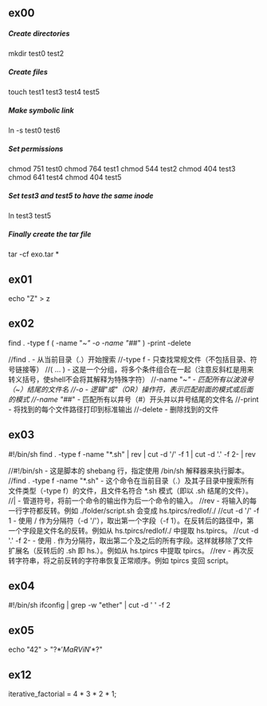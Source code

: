 ## ex00
##### Create directories
mkdir test0 test2

##### Create files
touch test1 test3 test4 test5

##### Make symbolic link
ln -s test0 test6

##### Set permissions
chmod 751 test0
chmod 764 test1
chmod 544 test2
chmod 404 test3
chmod 641 test4
chmod 404 test5

##### Set test3 and test5 to have the same inode
ln test3 test5

##### Finally create the tar file
tar -cf exo.tar *


## ex01
echo "Z" > z


## ex02
find . -type f \( -name "*~" -o -name "#*#" \) -print -delete

//find . - 从当前目录（.）开始搜索
//-type f - 只查找常规文件（不包括目录、符号链接等）
//\( ... \) - 这是一个分组，将多个条件组合在一起（注意反斜杠是用来转义括号，使shell不会将其解释为特殊字符）
//-name "*~" - 匹配所有以波浪号（~）结尾的文件名
//-o - 逻辑"或"（OR）操作符，表示匹配前面的模式或后面的模式
//-name "#*#" - 匹配所有以井号（#）开头并以井号结尾的文件名
//-print - 将找到的每个文件路径打印到标准输出
//-delete - 删除找到的文件


## ex03
#!/bin/sh
find . -type f -name "*.sh" | rev | cut -d '/' -f 1 | cut -d '.' -f 2- | rev

//#!/bin/sh - 这是脚本的 shebang 行，指定使用 /bin/sh 解释器来执行脚本。
//find . -type f -name "*.sh" - 这个命令在当前目录（.）及其子目录中搜索所有文件类型（-type f）的文件，且文件名符合 *.sh 模式（即以 .sh 结尾的文件）。
//| - 管道符号，将前一个命令的输出作为后一个命令的输入。
//rev - 将输入的每一行字符都反转。例如 ./folder/script.sh 会变成 hs.tpircs/redlof/./
//cut -d '/' -f 1 - 使用 / 作为分隔符（-d '/'），取出第一个字段（-f 1）。在反转后的路径中，第一个字段是文件名的反转。例如从 hs.tpircs/redlof/./ 中提取 hs.tpircs。
//cut -d '.' -f 2- - 使用 . 作为分隔符，取出第二个及之后的所有字段。这样就移除了文件扩展名（反转后的 .sh 即 hs.）。例如从 hs.tpircs 中提取 tpircs。
//rev - 再次反转字符串，将之前反转的字符串恢复正常顺序。例如 tpircs 变回 script。


## ex04
#!/bin/sh
ifconfig | grep -w "ether" | cut -d ' ' -f 2


## ex05
echo "42" > "\?$*'MaRViN'*$?\"


## ex12
iterative_factorial = 4 * 3 * 2 * 1;



